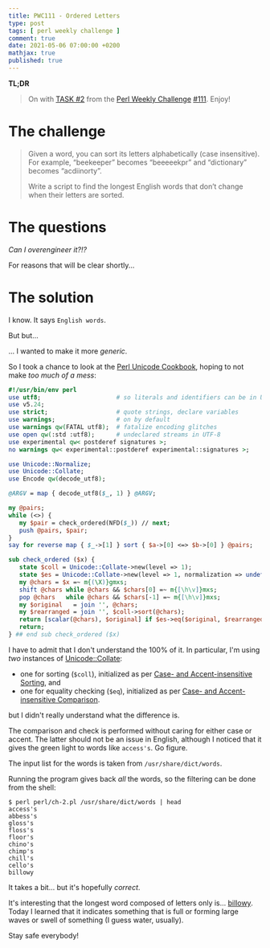 ```yaml
---
title: PWC111 - Ordered Letters
type: post
tags: [ perl weekly challenge ]
comment: true
date: 2021-05-06 07:00:00 +0200
mathjax: true
published: true
---
```


**TL;DR**

> On with [TASK #2][] from the [Perl Weekly Challenge][] [#111][].
> Enjoy!

# The challenge

> Given a word, you can sort its letters alphabetically (case
> insensitive). For example, “beekeeper” becomes “beeeeekpr” and
> “dictionary” becomes “acdiinorty”.
>
> Write a script to find the longest English words that don’t change
> when their letters are sorted.

# The questions

*Can I overengineer it?!?*

For reasons that will be clear shortly...

# The solution

I know. It says `English words`.

But but...

... I wanted to make it more *generic*.

So I took a chance to look at the [Perl Unicode Cookbook][], hoping to
not make *too much of a mess*:

```perl
#!/usr/bin/env perl
use utf8;                     # so literals and identifiers can be in UTF-8
use v5.24;
use strict;                   # quote strings, declare variables
use warnings;                 # on by default
use warnings qw(FATAL utf8);  # fatalize encoding glitches
use open qw(:std :utf8);      # undeclared streams in UTF-8
use experimental qw< postderef signatures >;
no warnings qw< experimental::postderef experimental::signatures >;

use Unicode::Normalize;
use Unicode::Collate;
use Encode qw(decode_utf8);

@ARGV = map { decode_utf8($_, 1) } @ARGV;

my @pairs;
while (<>) {
   my $pair = check_ordered(NFD($_)) // next;
   push @pairs, $pair;
}
say for reverse map { $_->[1] } sort { $a->[0] <=> $b->[0] } @pairs;

sub check_ordered ($x) {
   state $coll = Unicode::Collate->new(level => 1);
   state $es = Unicode::Collate->new(level => 1, normalization => undef);
   my @chars = $x =~ m{(\X)}gmxs;
   shift @chars while @chars && $chars[0] =~ m{[\h\v]}mxs;
   pop @chars   while @chars && $chars[-1] =~ m{[\h\v]}mxs;
   my $original   = join '', @chars;
   my $rearranged = join '', $coll->sort(@chars);
   return [scalar(@chars), $original] if $es->eq($original, $rearranged);
   return;
} ## end sub check_ordered ($x)
```

I have to admit that I don't understand the 100% of it. In particular,
I'm using *two* instances of [Unicode::Collate][]:

- one for sorting (`$coll`), initialized as per [Case- and
  Accent-insensitive Sorting][], and
- one for equality checking (`$eq`), initialized as per [Case- and
  Accent-insensitive Comparison][].

but I didn't really understand what the difference is.

The comparison and check is performed without caring for either case or
accent. The latter should not be an issue in English, although I noticed
that it gives the green light to words like `access's`. Go figure.

The input list for the words is taken from `/usr/share/dict/words`.

Running the program gives back *all* the words, so the filtering can be
done from the shell:

```
$ perl perl/ch-2.pl /usr/share/dict/words | head
access's
abbess's
gloss's
floss's
floor's
chino's
chimp's
chill's
cello's
billowy
```

It takes a bit... but it's hopefully *correct*.

It's interesting that the longest word composed of letters only is...
[billowy][]. Today I learned that it indicates something that is full or
forming large waves or swell of something (I guess water, usually).

Stay safe everybody!

[Perl Weekly Challenge]: https://perlweeklychallenge.org/
[#111]: https://perlweeklychallenge.org/blog/perl-weekly-challenge-111/
[TASK #2]: https://perlweeklychallenge.org/blog/perl-weekly-challenge-111/#TASK2
[Perl]: https://www.perl.org/
[Perl Unicode Cookbook]: https://www.perl.com/pub/2012/04/perlunicook-standard-preamble.html/
[Unicode::Collate]: https://metacpan.org/pod/Unicode::Collate
[Case- and Accent-insensitive Sorting]: https://www.perl.com/pub/2012/06/perlunicook-case--and-accent-insensitive-sorting.html/
[Case- and Accent-insensitive Comparison]: https://www.perl.com/pub/2012/06/perlunicook-case--and-accent-insensitive-comparison.html/
[billowy]: https://www.thefreedictionary.com/billowy
